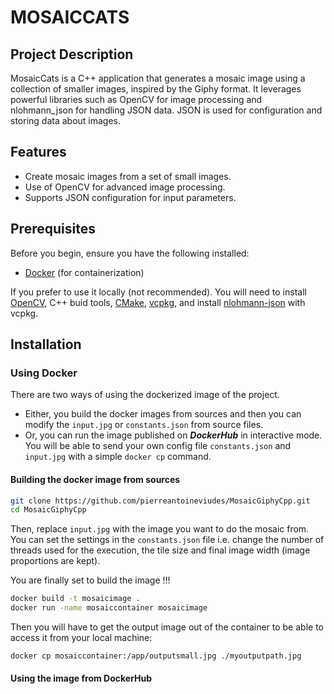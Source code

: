 # MOSAICCATS

## Project Description

MosaicCats is a C++ application that generates a mosaic image using a collection of smaller images, inspired by the Giphy format. It leverages powerful libraries such as OpenCV for image processing and nlohmann_json for handling JSON data. JSON is used for configuration and storing data about images.

## Features

- Create mosaic images from a set of small images.
- Use of OpenCV for advanced image processing.
- Supports JSON configuration for input parameters.

## Prerequisites

Before you begin, ensure you have the following installed:

- [Docker](https://www.docker.com/get-started) (for containerization)

If you prefer to use it locally (not recommended). You will need to install [OpenCV](), C++ buid tools, [CMake](https://cmake.org/), [vcpkg](https://vcpkg.io/en/), and install [nlohmann-json](https://github.com/nlohmann/json) with vcpkg.

## Installation

### Using Docker

There are two ways of using the dockerized image of the project.

- Either, you build the docker images from sources and then you can modify the `input.jpg` or `constants.json` from source files.
- Or, you can run the image published on ***DockerHub*** in interactive mode. You will be able to send your own config file `constants.json` and `input.jpg` with a simple `docker cp` command.

#### Building the docker image from sources

```bash
git clone https://github.com/pierreantoineviudes/MosaicGiphyCpp.git
cd MosaicGiphyCpp
```

Then, replace `input.jpg` with the image you want to do the mosaic from.
You can set the settings in the `constants.json` file i.e. change the number of threads used for the execution, the tile size and final image width (image proportions are kept).

You are finally set to build the image !!!

```bash
docker build -t mosaicimage .
docker run -name mosaiccontainer mosaicimage
```

Then you will have to get the output image out of the container to be able to access it from your local machine:

```bash
docker cp mosaiccontainer:/app/outputsmall.jpg ./myoutputpath.jpg
```

#### Using the image from DockerHub
